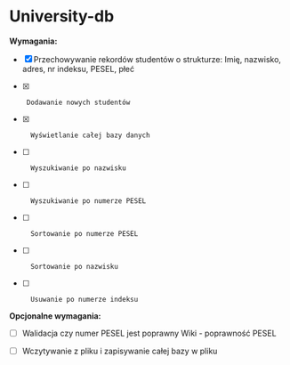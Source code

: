 # University-db


  

**Wymagania:**

- [x] Przechowywanie rekordów studentów o strukturze: Imię, nazwisko,
       adres, nr indeksu, PESEL, płeć
              
- [x]      Dodawanie nowych studentów
       
- [x]       Wyświetlanie całej bazy danych
       
- [ ]       Wyszukiwanie po nazwisku
       
- [ ]       Wyszukiwanie po numerze PESEL
       
- [ ]       Sortowanie po numerze PESEL
      
- [ ]       Sortowanie po nazwisku
       
- [ ]       Usuwanie po numerze indeksu

  
  

**Opcjonalne wymagania:**

 - [ ] Walidacja czy numer PESEL jest poprawny Wiki - poprawność PESEL

 - [ ] Wczytywanie z pliku i zapisywanie całej bazy w pliku
